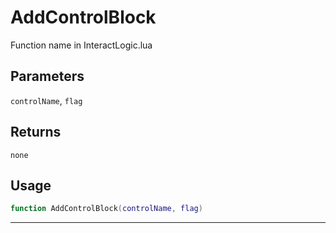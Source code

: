 # AddControlBlock
Function name in InteractLogic.lua
## Parameters
`controlName`, `flag`
## Returns
`none`
## Usage
```lua
function AddControlBlock(controlName, flag)
```
---
